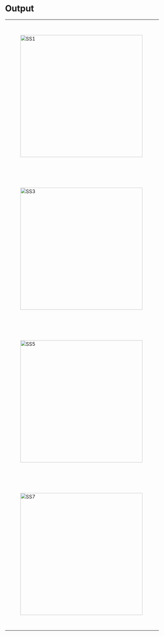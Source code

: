 # Output
<table>
  <tr>
    <td style="padding: 50px;"><img src="https://github.com/user-attachments/assets/3f78a278-ed8d-4a6f-8256-10d8c16d7005" alt="SS1" width="400"/></td>
    <td style="padding: 50px;"><img src="https://github.com/user-attachments/assets/e765a48d-320d-43a2-abf2-14a266db9507" alt="SS2" width="400"/></td>
  </tr>
  <tr>
    <td style="padding: 50px;"><img src="https://github.com/user-attachments/assets/788d8d78-dcce-429f-ab32-959e798e3eb2" alt="SS3" width="400"/></td>
    <td style="padding: 50px;"><img src="https://github.com/user-attachments/assets/48512fd7-2919-4053-976d-ce99f362091b" alt="SS4" width="400"/></td>
  </tr>
  <tr>
    <td style="padding: 50px;"><img src="https://github.com/user-attachments/assets/b57d8003-b8f5-48e1-bd08-822859f982a3" alt="SS5" width="400"/></td>
    <td style="padding: 50px;"><img src="https://github.com/user-attachments/assets/27b6fa60-b44d-4170-9f71-cadc6b349cfe" alt="SS6" width="400"/></td>
  </tr>
  <tr>
    <td style="padding: 50px;"><img src="https://github.com/user-attachments/assets/19098bf7-7c00-4ba2-952a-8573b8c4df2f" alt="SS7" width="400"/></td>
  </tr>
</table>
